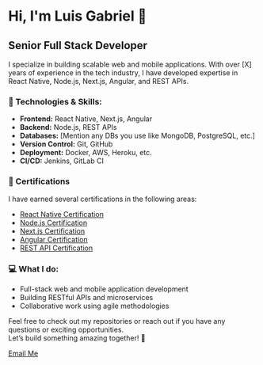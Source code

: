 # Hi, I'm Luis Gabriel 👋

## Senior Full Stack Developer

I specialize in building scalable web and mobile applications. With over [X] years of experience in the tech industry, I have developed expertise in React Native, Node.js, Next.js, Angular, and REST APIs. 

### 🚀 Technologies & Skills:
- **Frontend:** React Native, Next.js, Angular
- **Backend:** Node.js, REST APIs
- **Databases:** [Mention any DBs you use like MongoDB, PostgreSQL, etc.]
- **Version Control:** Git, GitHub
- **Deployment:** Docker, AWS, Heroku, etc.
- **CI/CD:** Jenkins, GitLab CI

### 📜 Certifications
I have earned several certifications in the following areas:
- [React Native Certification](https://www.hackerrank.com/certificates/44d7fe975ac8)
- [Node.js Certification](https://www.hackerrank.com/certificates/8f1320429ad9)
- [Next.js Certification](https://www.hackerrank.com/certificates/a17b4d826075)
- [Angular Certification](https://www.hackerrank.com/certificates/0b942adf526a)
- [REST API Certification](https://www.hackerrank.com/certificates/9d70a334f3c7)

### 💻 What I do:
- Full-stack web and mobile application development
- Building RESTful APIs and microservices
- Collaborative work using agile methodologies

Feel free to check out my repositories or reach out if you have any questions or exciting opportunities.  
Let’s build something amazing together! 🚀

[Email Me](mailto:luisgabrielgomes04@gmail.com)
